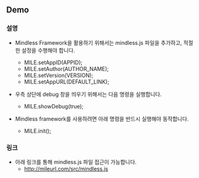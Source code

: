 ## Demo

### 설명
- Mindless Framework을 활용하기 위해서는 mindless.js 파일을 추가하고, 적절한 설정을 수행해야 합니다.
  - MILE.setAppID(APPID);
  - MILE.setAuthor(AUTHOR_NAME);
  - MILE.setVersion(VERSION);
  - MILE.setAppURL(DEFAULT_LINK);

- 우측 상단에 debug 창을 띄우기 위해서는 다음 명령을 실행합니다.
  - MILE.showDebug(true);

- Mindless framework를 사용하려면 아래 명령을 반드시 실행해야 동작합니다.
  - MILE.init();

### 링크
- 아래 링크를 통해 mindless.js 파일 접근이 가능합니다.
  - http://mileurl.com/src/mindless.js
